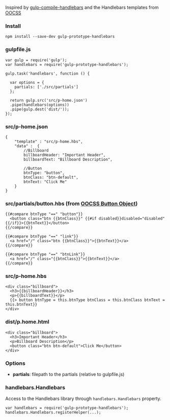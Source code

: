 
Inspired by [gulp-compile-handlebars](https://www.npmjs.com/package/gulp-compile-handlebars) and the Handlebars templates from [OOCSS](https://github.com/stubbornella/oocss/tree/master/oocss)


### Install
`npm install --save-dev gulp-prototype-handlebars`


### gulpfile.js
```
var gulp = require('gulp');
var handlebars = require('gulp-prototype-handlebars');

gulp.task('handlebars', function () {

  var options = {
    partials: ['./src/partials']
  };

  return gulp.src('src/p-home.json')
  .pipe(handlebars(options))
  .pipe(gulp.dest('dist/'));
});
```


### src/p-home.json
```
{
    "template" : "src/p-home.hbs",
    "data" :  {
        //Billboard
        billboardHeader: "Important Header",
        billboardText: "Billboard Description",

        //Button
        btnType: "button",
        btnClass: "btn-default",
        btnText: "Click Me"
    }
}
```


### src/partials/button.hbs (from [OOCSS Button Object](https://github.com/stubbornella/oocss/blob/master/oocss/src/components/button/button.handlebars))
```
{{#compare btnType "==" "button"}}
  <button class="btn {{btnClass}}" {{#if disabled}}disabled="disabled"{{/if}}>{{btnText}}</button>
{{/compare}}

{{#compare btnType "==" "link"}}
  <a href="/" class="btn {{btnClass}}">{{btnText}}</a>
{{/compare}}

{{#compare btnType "==" "btnLink"}}
  <a href="/" class="{{btnClass}}">{{btnText}}</a>
{{/compare}}
```


### src/p-home.hbs
```
<div class="billboard">
  <h3>{{billboardHeader}}</h3>
  <p>{{billboardText}}</p>
  {{> button btnType = this.btnType btnClass = this.btnClass btnText = this.btnText}}
</div>
```


### dist/p.home.html
```
<div class="billboard">
  <h3>Important Header</h3>
  <p>Billboard Description</p>
  <button class="btn btn-default">Click Me</button>
</div>
```


### Options
* **partials**: filepath to the partials (relative to gulpfile.js)


### handlebars.Handlebars
Access to the Handlebars library through `handlebars.Handlebars` property.

```
var handlebars = require('gulp-prototype-handlebars');
handlebars.Handlebars.registerHelper(...);
```

